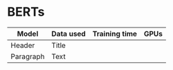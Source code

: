 # BERTs

| Model       | Data used   | Training time | GPUs      |
| ----------- | ----------- | ----------- | ----------- |
| Header      | Title       |||
| Paragraph   | Text        |||
